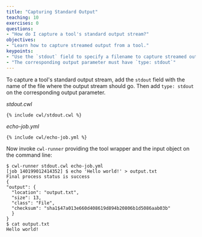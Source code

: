 ```yaml
---
title: "Capturing Standard Output"
teaching: 10
exercises: 0
questions:
- "How do I capture a tool's standard output stream?"
objectives:
- "Learn how to capture streamed output from a tool."
keypoints:
- "Use the `stdout` field to specify a filename to capture streamed output."
- "The corresponding output parameter must have `type: stdout`"
---
```

To capture a tool's standard output stream, add the `stdout` field with
the name of the file where the output stream should go.  Then add `type:
stdout` on the corresponding output parameter.

*stdout.cwl*

```
{% include cwl/stdout.cwl %}
```

*echo-job.yml*

```
{% include cwl/echo-job.yml %}
```

Now invoke `cwl-runner` providing the tool wrapper and the input object
on the command line:

```
$ cwl-runner stdout.cwl echo-job.yml
[job 140199012414352] $ echo 'Hello world!' > output.txt
Final process status is success
{
"output": {
  "location": "output.txt",
  "size": 13,
  "class": "File",
  "checksum": "sha1$47a013e660d408619d894b20806b1d5086aab03b"
  }
}
$ cat output.txt
Hello world!
```
